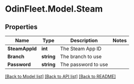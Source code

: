# OdinFleet.Model.Steam

## Properties

Name | Type | Description | Notes
------------ | ------------- | ------------- | -------------
**SteamAppId** | **int** | The Steam App ID | 
**Branch** | **string** | The branch to use | 
**Password** | **string** | The password to use | 

[[Back to Model list]](../README.md#documentation-for-models) [[Back to API list]](../README.md#documentation-for-api-endpoints) [[Back to README]](../README.md)

